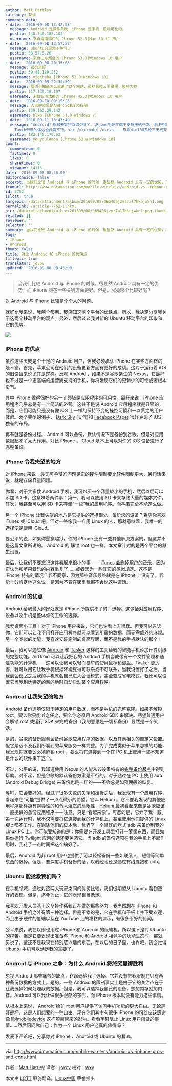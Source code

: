 ```yaml
---
author: Matt Hartley
category: 观点
comments_data:
- date: '2016-09-08 13:42:58'
  message: Android 是操作系统，iPhone 是手机，没啥可比的。
  postip: 140.240.108.103
  username: 来自海南海口的 Chrome 52.0|Mac 10.11 用户
- date: '2016-09-08 13:57:57'
  message: ubuntu真是太不争气了
  postip: 58.57.5.26
  username: 来自山东烟台的 Chrome 53.0|Windows 10 用户
- date: '2016-09-08 20:35:03'
  message: 说的真好
  postip: 39.88.189.252
  username: yiqihaha [Chrome 52.0|Windows 10]
- date: '2016-09-09 22:35:39'
  message: 我也不知道怎么就进了这个网站，虽然看得云里雾里，膜拜大神
  postip: 117.139.10.197
  username: 来自四川成都的 Chrome 45.0|Windows 10 用户
- date: '2016-09-10 00:19:26'
  message: 人家的意思是Android和iOS好吧
  postip: 139.162.29.142
  username: blxo [Chrome 51.0|Windows 7]
- date: '2016-09-11 13:43:49'
  message: "Android手机都开始拼双路CPU了，iPhone到现在都不支持快速充电、无线充电。。。<br />\r\n<br />\r\n如果国内厂商开发的应用不耍流氓的话，Android4.4之后的系统，低端机也基本很流畅了；ios仍是老样子，ios10并没有什么出彩，凭借强大的SoC、3D
    Touch带来的体验也非常不错。<br />\r\n<br />\r\n————来自Win10M系统下无线充电中的Lumia930用户的评论"
  postip: 183.145.170.62
  username: youyoulemon [Chrome 53.0|Windows 10]
count:
  commentnum: 6
  favtimes: 0
  likes: 0
  sharetimes: 0
  viewnum: 14115
date: '2016-09-08 08:46:00'
editorchoice: false
excerpt: 当我们比较 Android 与 iPhone 的时候，很显然 Android 具有一定的优势，而 iPhone 则在一些关键方面更好。但是，究竟哪个比较好呢？
fromurl: http://www.datamation.com/mobile-wireless/android-vs.-iphone-pros-and-cons.html
id: 7752
islctt: true
largepic: /data/attachment/album/201609/08/065406jzmz7al7hkejwkn1.png
permalink: /article-7752-1.html
pic: /data/attachment/album/201609/08/065406jzmz7al7hkejwkn1.png.thumb.jpg
related: []
reviewer: ''
selector: ''
summary: 当我们比较 Android 与 iPhone 的时候，很显然 Android 具有一定的优势，而 iPhone 则在一些关键方面更好。但是，究竟哪个比较好呢？
tags:
- iPhone
- Android
thumb: false
title: 对比 Android 和 iPhone 的优缺点
titlepic: true
translator: jovov
updated: '2016-09-08 08:46:00'
---
```



> 
> 当我们比较 Android 与 iPhone 的时候，很显然 Android 具有一定的优势，而 iPhone 则在一些关键方面更好。但是，究竟哪个比较好呢？
> 
> 
> 


对 Android 与 iPhone 比较是个个人的问题。


就好比我来说，我两个都用。我深知这两个平台的优缺点。所以，我决定分享我关于这两个移动平台的观点。另外，然后谈谈我对新的 Ubuntu 移动平台的印象和它的优势。


![](/data/attachment/album/201609/08/065406jzmz7al7hkejwkn1.png)


### iPhone 的优点


虽然这些天我是个十足的 Android 用户，但我必须承认 iPhone 在某些方面做的是不错。首先，苹果公司在他们的设备更新方面有更好的成绩。这对于运行着 iOS 的旧设备来说尤其是这样。反观 Android ，如果不是谷歌亲生的 Nexus，它最好也不过是一个更高端的运营商支持的手机，你将发现它们的更新少的可怜或者根本没有。


其中 iPhone 做得很好的另一个领域是应用程序的可用性。展开来说，iPhone 应用程序几乎总是有一个简洁的外观。这并不是说 Android 应用程序就是丑陋的，而是，它们可能只是没有像 iOS 上一样的保持不变的操控习惯和一以贯之的用户体验。两个典型的例子， [Dark Sky](http://darkskyapp.com/) (天气)和 [Facebook Paper](https://www.facebook.com/paper/) 很好表现了 iOS 独有的布局。


再有就是备份过程。 Android 可以备份，默认情况下是备份到谷歌。但是对应用数据起不了太大作用。对比 iPhone ，iCloud 基本上可以对你的 iOS 设备进行了完整备份。


### iPhone 令我失望的地方


对 iPhone 来说，最无可争辩的问题是它的硬件限制要比软件限制更大，换句话来说，就是存储容量问题。


你看，对于大多数 Android 手机，我可以买一个容量较小的手机，然后以后可以添加 SD 卡。这意味着两件事：第一，我可以使用 SD 卡来存储大量的媒体文件。其次，我甚至可以用 SD 卡来存储“一些”我的应用程序。而苹果完全不能这么做。


另一个 iPhone 让我失望的地方是它提供的选择很少。备份您的设备？希望你喜欢 iTunes 或 iCloud 吧。但对一些像我一样用 Linux 的人，那就意味着，我唯一的选择便是使用 iCloud。


要公平的说，如果你愿意越狱，你的 iPhone 还有一些其他解决方案的，但这并不是这篇文章所讲的。 Android 的 解锁 root 也一样。本文章针对的是两个平台的原生设置。


最后，让我们不要忘记这件看起来很小的事—— [iTunes 会删掉用户的音乐](https://blog.vellumatlanta.com/2016/05/04/apple-stole-my-music-no-seriously/)，因为它认为和苹果音乐的内容重复了……或者因为一些其它的类似规定。这不是 iPhone 特有的情况？我不同意，因为那些音乐最终就是在 iPhone 上没有了。我能十分肯定地这么说，是因为不管在哪里我都不会说这种谎话。


### Android 的优点


Android 给我最大的好处就是 iPhone 所提供不了的：选择。这包括对应用程序、设备以及手机是整体如何工作的选择。


我爱桌面小工具！对于 iPhone 用户来说，它们也许看上去很蠢。但我可以告诉你，它们可以让我不用打开应用程序就可以看到所需的数据，而无需额外的麻烦。另一个类似的功能，我喜欢安装定制的桌面界面，而不是我的手机默认的那个！


最后，我可以通过像 [Airdroid](https://www.airdroid.com/) 和 [Tasker](http://tasker.dinglisch.net/) 这样的工具给我的智能手机添加计算机级的完整功能。AirDroid 可以让我把我的 Android 手机当成带有一个文件管理和通信功能的计算机——这可以让我可以轻而易举的使用鼠标和键盘。Tasker 更厉害，我可以用它让我手机根据环境变得可联系或不可联系，当我设置好了之后，当我到会议室之后我的手机就会自己进入会议模式，甚至变成省电模式。我还可以设置它当我到达特定的目的地时自动启动某个应用程序。


### Android 让我失望的地方


Android 备份选项仅限于特定的用户数据，而不是手机的完整克隆。如果不解锁 root，要么你只能听之任之，要么你必须用 Android SDK 来解决。期望普通用户会解锁 root 或运行 SDK 来完成备份（我的意思是一切都备份）显然是一个笑话。


是的，谷歌的备份服务会备份谷歌应用程序的数据、以及其他相关的自定义设置。但它是远不及我们所看到的苹果服务一样完整。为了完成类似于苹果那样的功能，我发现你就要么必须解锁 root ，要么将其连接到一个在 PC 机上使用一些不知道是什么的软件来干这个。


不过，公平的说，我知道使用 Nexus 的人能从该设备特有的[完整备份服务](https://support.google.com/nexus/answer/2819582?hl=en)中得到帮助。对不起，但是谷歌的默认备份方案是不行的。对于通过在 PC 上使用 adb (Android Debug Bridge) 来备份也是一样的——不会总是如预期般的恢复。


等吧，它会变好的。经过了很多失败的失望和挫折之后，我发现有一个应用程序，看起来它“可能”提供了一点点微小的希望，它叫 Helium 。它不像我发现的其他应用程序那样拥有误导性的和令人沮丧的局限性，[Helium](https://play.google.com/store/apps/details?id=com.koushikdutta.backup&hl=en) 最初看起来像是谷歌应该一直提供的备份应用程序——注意，只是“看起来像”。可悲的是，它绊了我一跤。第一次运行时，我不仅需要将它连接到我的计算机上，甚至使用他们提供的 Linux 脚本都不工作。在删除他们的脚本后，我弄了一个很好的老式 adb 来备份到我的 Linux PC 上。你可能要知道的是：你需要在开发工具里打开一箩筐东西，而且如果你运行 Twilight 应用的话还要关闭它。当 adb 的备份选项在我的手机上不起作用时，我花了一点时间把这个搞好了。


最后，Android 为非 root 用户也提供了可以轻松备份一些如联系人、短信等简单东西的选择。但是，要深度手机备份的话，以我经验还是通过有线连接和 adb。


### Ubuntu 能拯救我们吗？


在手机领域，通过对这两大玩家之间的优劣比较，我们很期望从 Ubuntu 看到更好的表现。但是，迄今为止，它的表现相当低迷。


我喜欢开发人员基于这个操作系统正在做的那些努力，我当然想在 iPhone 和 Android 手机之外有第三种选择。但是不幸的是，它在手机和平板上并不受欢迎，而且由于硬件的低端以及在 YouTube 上的糟糕的演示，有很多不好的传闻。


公平来说，我在以前也用过 iPhone 和 Android 的低端机，所以这不是对 Ubuntu 的挖苦。但是它要表现出准备与 iPhone 和 Android 相竞争的功能生态时，那就另说了，这还不是我现在特别感兴趣的东西。在以后的日子里，也许吧，我会觉得 Ubuntu 手机可以满足我的需要了。


### Android 与 iPhone 之争：为什么 Android 将终究赢得胜利


忽视 Android 那些痛苦的缺点，它起码给我了选择。它并没有把我限制在只有两种备份数据的方式上。是的，一些 Android 的限制事实上是由于它的关注点在于让我选择如何处理我的数据。但是，我可以选择我自己的设备，想加内存就加内存。Android 可以我让做很多很酷的东西，而 iPhone 根本就没有能力这些事情。


从根本上来说， Android 给非 root 用户提供了访问手机功能的更大自由。无论是好是坏，这是人们想要的一种自由。现在你们其中有很多 iPhone 的粉丝应该感谢像 [libimobiledevice](http://www.libimobiledevice.org/) 这样项目带来的影响。看看苹果阻止 Linux 用户所做的事情……然后问问你自己：作为一个 Linux 用户这真的值得吗？


发表下评论吧，分享你对 iPhone 、Android 或 Ubuntu 的看法。




---


via: <http://www.datamation.com/mobile-wireless/android-vs.-iphone-pros-and-cons.html>


作者：[Matt Hartley](http://www.datamation.com/author/Matt-Hartley-3080.html) 译者：[jovov](https://github.com/jovov) 校对：[wxy](https://github.com/wxy)


本文由 [LCTT](https://github.com/LCTT/TranslateProject) 原创翻译，[Linux中国](https://linux.cn/) 荣誉推出
